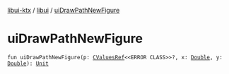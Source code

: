 [libui-ktx](../index.md) / [libui](index.md) / [uiDrawPathNewFigure](./ui-draw-path-new-figure.md)

# uiDrawPathNewFigure

`fun uiDrawPathNewFigure(p: `[`CValuesRef`](../kotlinx.cinterop/-c-values-ref/index.md)`<<ERROR CLASS>>?, x: `[`Double`](https://kotlinlang.org/api/latest/jvm/stdlib/kotlin/-double/index.html)`, y: `[`Double`](https://kotlinlang.org/api/latest/jvm/stdlib/kotlin/-double/index.html)`): `[`Unit`](https://kotlinlang.org/api/latest/jvm/stdlib/kotlin/-unit/index.html)